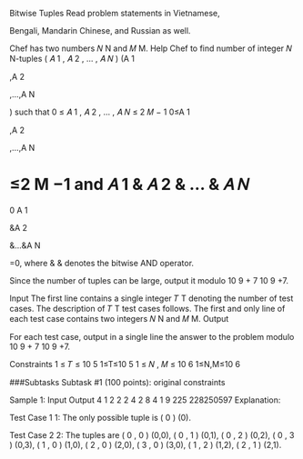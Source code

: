 Bitwise Tuples
Read problem statements in Vietnamese,

Bengali, Mandarin Chinese, and Russian as well.

Chef has two numbers 
𝑁
N and 
𝑀
M. Help Chef to find number of integer 
𝑁
N-tuples 
(
𝐴
1
,
𝐴
2
,
…
,
𝐴
𝑁
)
(A
1
	​

,A
2
	​

,…,A
N
	​

) such that 
0
≤
𝐴
1
,
𝐴
2
,
…
,
𝐴
𝑁
≤
2
𝑀
−
1
0≤A
1
	​

,A
2
	​

,…,A
N
	​

≤2
M
−1 and 
𝐴
1
&
𝐴
2
&
…
&
𝐴
𝑁
=
0
A
1
	​

&A
2
	​

&…&A
N
	​

=0, where 
&
& denotes the bitwise AND operator.

Since the number of tuples can be large, output it modulo 
10
9
+
7
10
9
+7.

Input
The first line contains a single integer 
𝑇
T denoting the number of test cases. The description of 
𝑇
T test cases follows.
The first and only line of each test case contains two integers 
𝑁
N and 
𝑀
M.
Output

For each test case, output in a single line the answer to the problem modulo 
10
9
+
7
10
9
+7.

Constraints
1
≤
𝑇
≤
10
5
1≤T≤10
5
1
≤
𝑁
,
𝑀
≤
10
6
1≤N,M≤10
6

###Subtasks Subtask #1 (100 points): original constraints

Sample 1:
Input
Output
4
1 2
2 2
4 2
8 4
1
9
225
228250597
Explanation:

Test Case 
1
1: The only possible tuple is 
(
0
)
(0).

Test Case 
2
2: The tuples are 
(
0
,
0
)
(0,0), 
(
0
,
1
)
(0,1), 
(
0
,
2
)
(0,2), 
(
0
,
3
)
(0,3), 
(
1
,
0
)
(1,0), 
(
2
,
0
)
(2,0), 
(
3
,
0
)
(3,0), 
(
1
,
2
)
(1,2), 
(
2
,
1
)
(2,1).